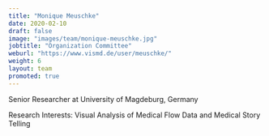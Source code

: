 ```yaml
---
title: "Monique Meuschke"
date: 2020-02-10
draft: false
image: "images/team/monique-meuschke.jpg"
jobtitle: "Organization Committee"
weburl: "https://www.vismd.de/user/meuschke/"
weight: 6
layout: team
promoted: true
---
```


Senior Researcher at University of Magdeburg, Germany

Research Interests: Visual Analysis of Medical Flow Data and Medical Story Telling
